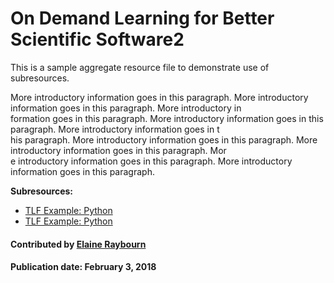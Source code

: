 # On Demand Learning for Better Scientific Software2

This is a sample aggregate resource file to demonstrate use of subresources.

More introductory information goes in this paragraph. More introductory information goes in this paragraph.  More introductory in\
formation goes in this paragraph.  More introductory information goes in this paragraph.  More introductory information goes in t\
his paragraph.  More introductory information goes in this paragraph.  More introductory information goes in this paragraph.  Mor\
e introductory information goes in this paragraph. More introductory information goes in this paragraph.

<!---
Applying on-demand learning strategies for self-paced “learning in the wild” can augment professional learning from massively open online courses (MOOC) such as EdX, Udacity, and videos available from YouTube and other sources. 

A forthcoming article will explain key points of self-directed online learning, including how to develop a transmedia learning framework (TLF) leveraging massively open online courses (MOOC), podcasts, social media, videos, practice environments, and more. The article is based on material presented in a tutorial at the [2nd Annual ECP Annual Meeting](https://www.ecpannualmeeting.com).  The tutorial featured a walk-through of relevant learning applications organized in a transmedia learning framework (TLF). Take-away practical strategies, resources, and tools that can be applied toward learning more productively were provided.
--->

**Subresources:**
- [TLF Example: Python](OnlineLearningTLF.Python.md)
- [TLF Example: Python](OnlineLearningTLF.Python.md)

#### Contributed by [Elaine Raybourn](https://github.com/elaineraybourn "Elaine Raybourn")

#### Publication date: February 3, 2018

<!---
Publish: yes
Categories: development
Topics: [import from subresources]
Tags: [import from subresources]
Level: 2
Prerequisites: [import from subresources]
Aggregate: base
--->

<!---
Original title
# On-demand Learning for Better Scientific Software: Using Resources & Technology to Optimize your Productivity 
--->

